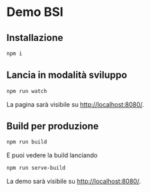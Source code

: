 # Demo BSI

## Installazione

```sh
npm i
```

## Lancia in modalità sviluppo


```sh
npm run watch
```

La pagina sarà visibile su [http://localhost:8080/](http://localhost:8080/).

## Build per produzione

```sh
npm run build
```

E puoi vedere la build lanciando 

```sh
npm run serve-build
```

La demo sarà visibile su [http://localhost:8080/](http://localhost:8080/).